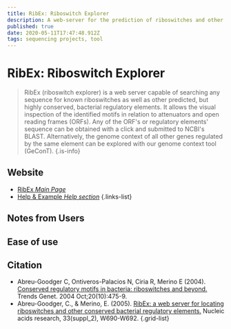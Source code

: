 ```yaml
---
title: RibEx: Riboswitch Explorer
description: A web-server for the prediction of riboswitches and other conserved regulatory elements.
published: true
date: 2020-05-11T17:47:48.912Z
tags: sequencing projects, tool
---
```


# RibEx: Riboswitch Explorer

> RibEx (riboswitch explorer) is a web server capable of searching any sequence for known riboswitches as well as other predicted, but highly conserved, bacterial regulatory elements. It allows the visual inspection of the identified motifs in relation to attenuators and open reading frames (ORFs). Any of the ORF's or regulatory elements' sequence can be obtained with a click and submitted to NCBI's BLAST. Alternatively, the genome context of all other genes regulated by the same element can be explored with our genome context tool (GeConT). 
{.is-info}

## Website

- [RibEx *Main Page*](http://132.248.32.45/cgi-bin/ribex.cgi)
- [Help & Example *Help section*](132.248.32.45/cgi-bin/ribex.cgi?help=1)
{.links-list}

## Notes from Users

## Ease of use

## Citation

- Abreu-Goodger C, Ontiveros-Palacios N, Ciria R, Merino E (2004). [Conserved regulatory motifs in bacteria: riboswitches and beyond.](https://www.cell.com/trends/genetics/fulltext/S0168-9525(04)00222-7?_returnURL=https%3A%2F%2Flinkinghub.elsevier.com%2Fretrieve%2Fpii%2FS0168952504002227%3Fshowall%3Dtrue) Trends Genet. 2004 Oct;20(10):475-9.
- Abreu-Goodger, C., & Merino, E. (2005). [RibEx: a web server for locating riboswitches and other conserved bacterial regulatory elements.](https://academic.oup.com/nar/article/33/suppl_2/W690/2505622) Nucleic acids research, 33(suppl_2), W690-W692.
{.grid-list}